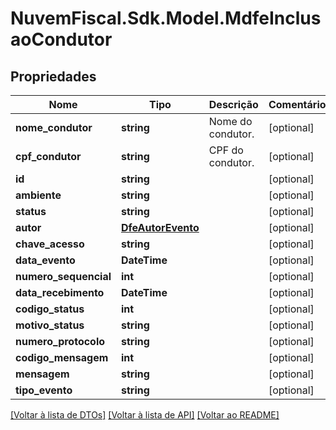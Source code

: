 # NuvemFiscal.Sdk.Model.MdfeInclusaoCondutor

## Propriedades

Nome | Tipo | Descrição | Comentários
------------ | ------------- | ------------- | -------------
**nome_condutor** | **string** | Nome do condutor. | [optional] 
**cpf_condutor** | **string** | CPF do condutor. | [optional] 
**id** | **string** |  | [optional] 
**ambiente** | **string** |  | [optional] 
**status** | **string** |  | [optional] 
**autor** | [**DfeAutorEvento**](DfeAutorEvento.md) |  | [optional] 
**chave_acesso** | **string** |  | [optional] 
**data_evento** | **DateTime** |  | [optional] 
**numero_sequencial** | **int** |  | [optional] 
**data_recebimento** | **DateTime** |  | [optional] 
**codigo_status** | **int** |  | [optional] 
**motivo_status** | **string** |  | [optional] 
**numero_protocolo** | **string** |  | [optional] 
**codigo_mensagem** | **int** |  | [optional] 
**mensagem** | **string** |  | [optional] 
**tipo_evento** | **string** |  | [optional] 

[[Voltar à lista de DTOs]](../README.md#documentation-for-models) [[Voltar à lista de API]](../README.md#documentation-for-api-endpoints) [[Voltar ao README]](../README.md)

